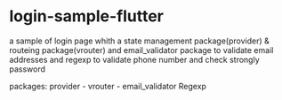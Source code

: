 # login-sample-flutter

a sample of login page whith a state management package(provider) & routeing package(vrouter) and email_validator package to validate email addresses and regexp to validate phone number and check strongly password

packages: provider - vrouter - email_validator
Regexp
